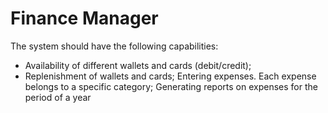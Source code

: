 # Finance Manager
The system should have the following capabilities:
- Availability of different wallets and cards (debit/credit);
- Replenishment of wallets and cards;
Entering expenses. Each expense belongs to a specific category;
Generating reports on expenses for the period of a year

